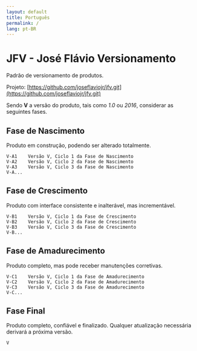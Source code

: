 ```yaml
---
layout: default
title: Português
permalink: /
lang: pt-BR
---
```


# JFV - José Flávio Versionamento

Padrão de versionamento de produtos.

Projeto: [https://github.com/joseflaviojr/jfv.git](https://github.com/joseflaviojr/jfv.git)

Sendo **V** a versão do produto, tais como *1.0* ou *2016*, considerar as seguintes fases.

## Fase de Nascimento

Produto em construção, podendo ser alterado totalmente.

```
V-A1    Versão V, Ciclo 1 da Fase de Nascimento
V-A2    Versão V, Ciclo 2 da Fase de Nascimento
V-A3    Versão V, Ciclo 3 da Fase de Nascimento
V-A...
```

## Fase de Crescimento

Produto com interface consistente e inalterável, mas incrementável.

```
V-B1    Versão V, Ciclo 1 da Fase de Crescimento
V-B2    Versão V, Ciclo 2 da Fase de Crescimento
V-B3    Versão V, Ciclo 3 da Fase de Crescimento
V-B...
```

## Fase de Amadurecimento

Produto completo, mas pode receber manutenções corretivas.

```
V-C1    Versão V, Ciclo 1 da Fase de Amadurecimento
V-C2    Versão V, Ciclo 2 da Fase de Amadurecimento
V-C3    Versão V, Ciclo 3 da Fase de Amadurecimento
V-C...
```

## Fase Final

Produto completo, confiável e finalizado.
Qualquer atualização necessária derivará a próxima versão.

```
V
```
